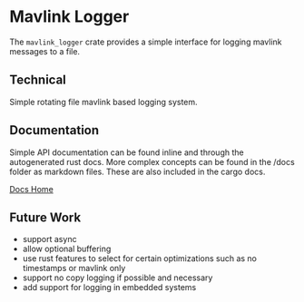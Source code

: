 # Mavlink Logger

The `mavlink_logger` crate provides a simple interface for logging mavlink messages to a file.

## Technical

Simple rotating file mavlink based logging system.

## Documentation

Simple API documentation can be found inline and through the autogenerated rust docs. More complex concepts can be found in the /docs folder as markdown files. These are also included in the cargo docs.

[Docs Home](docs/home.md)

## Future Work

- support async
- allow optional buffering
- use rust features to select for certain optimizations such as no timestamps or mavlink only
- support no copy logging if possible and necessary
- add support for logging in embedded systems
